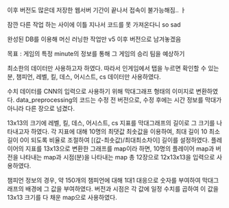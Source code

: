 이후 버전도 많은데 저장한 웹서버 기간이 끝나서 접속이 불가능해짐.. ㅏ

잠깐 다른 작업 하는 사이에 이틀 지나서 코드를 못 가져온다니 so sad

완성된 DB를 이용해 머신 러닝한 작업만 v5 이후 버전으로 남겨놓겠음

목표 : 게임의 특정 minute의 정보를 통해 그 게임의 승리 팀을 예상하기

최소한의 데이터만 사용하고자 하였다. 따라서 인게임에서 탭을 누르면 확인할 수 있는 분, 챔피언, 레벨, 킬, 데스, 어시스트, cs 데이터만 사용하였다.

수치 데이터를 CNN의 입력으로 사용하기 위해 막대그래프 형태의 이미지로 변환하였다.
data_preprocessing의 코드는 수정 전 버전으로, 수정 후에는 시간 정보를 막대가 아니라 다른 장으로 넘겼다.

13x13의 크기에 레벨, 킬, 데스, 어시스트, cs 지표를 막대그래프의 길이로 그 크기를 나타내고자 하였다.
각 지표에 대해 10명의 최댓값 최솟값을 이용하여, 최대 길이 10 최소 길이 0이 되도록 비율로 조절하여 [(값-최솟값)/최대최소차이] 길이를 설정하였다.
플레이어의 지표를 13x13으로 변환한 그래프를 map이라 하면, 10명의 플레이어 map과 버전을 나타내는 map과 시점(분)을 나타내는 map 총 12장으로
12x13x13을 입력으로 사용하였다.

챔피언 정보의 경우, 약 150개의 챔피언에 대해 1대1 대응으로 숫자를 부여하여 막대그래프의 배경에 그 값을 부여하였다.
버전과 시점은 각 값에 일정 수치를 곱하여 이 값을 13x13 크기를 다 채운 map으로 사용하였다.
